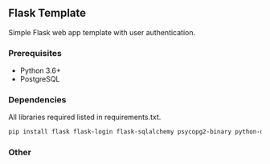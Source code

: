 <!-- FLASK TEMPLATE -->
## Flask Template

Simple Flask web app template with user authentication.

### Prerequisites
- Python 3.6+
- PostgreSQL

### Dependencies

All libraries required listed in requirements.txt.
  ```sh
  pip install flask flask-login flask-sqlalchemy psycopg2-binary python-dotenv
  ```

### Other
